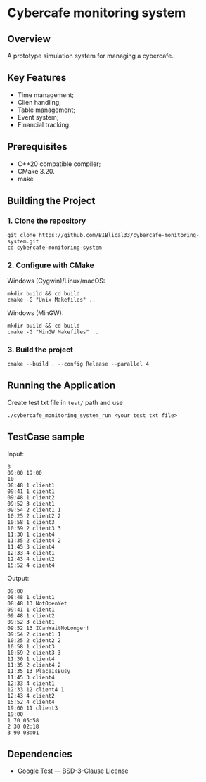 # Cybercafe monitoring system

## Overview
A prototype simulation system for managing a cybercafe.

## Key Features
- Time management;
- Clien handling;
- Table management;
- Event system;
- Financial tracking.

## Prerequisites
- C++20 compatible compiler;
- CMake 3.20.
- make

## Building the Project
### 1. Clone the repository
```
git clone https://github.com/BIBlical33/cybercafe-monitoring-system.git
cd cybercafe-monitoring-system
```
### 2. Configure with CMake
Windows (Cygwin)/Linux/macOS:
```
mkdir build && cd build
cmake -G "Unix Makefiles" ..
```
Windows (MinGW):
```
mkdir build && cd build
cmake -G "MinGW Makefiles" ..
```
### 3. Build the project
```
cmake --build . --config Release --parallel 4
```

## Running the Application
Create test txt file in `test/` path and use
```
./cybercafe_monitoring_system_run <your test txt file>
```

## TestCase sample
Input:
```
3
09:00 19:00
10
08:48 1 client1
09:41 1 client1
09:48 1 client2
09:52 3 client1
09:54 2 client1 1
10:25 2 client2 2
10:58 1 client3
10:59 2 client3 3
11:30 1 client4
11:35 2 client4 2
11:45 3 client4
12:33 4 client1
12:43 4 client2
15:52 4 client4

```
Output:
```
09:00
08:48 1 client1
08:48 13 NotOpenYet
09:41 1 client1
09:48 1 client2
09:52 3 client1
09:52 13 ICanWaitNoLonger!
09:54 2 client1 1
10:25 2 client2 2
10:58 1 client3
10:59 2 client3 3
11:30 1 client4
11:35 2 client4 2
11:35 13 PlaceIsBusy
11:45 3 client4
12:33 4 client1
12:33 12 client4 1
12:43 4 client2
15:52 4 client4
19:00 11 client3
19:00
1 70 05:58
2 30 02:18
3 90 08:01
```

## Dependencies
- [Google Test](https://github.com/google/googletest) — BSD-3-Clause License
